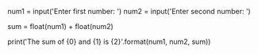 
num1 = input('Enter first number: ')
num2 = input('Enter second number: ')
 
sum = float(num1) + float(num2)

print('The sum of {0} and {1} is {2}'.format(num1, num2, sum))
